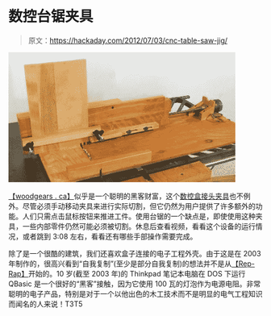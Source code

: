 # 数控台锯夹具

> 原文：<https://hackaday.com/2012/07/03/cnc-table-saw-jig/>

[![table saw jig](img/a6db550bea425411d33961397cca6f4f.png "table saw jig")](http://hackaday.com/?attachment_id=78661)

[【woodgears . ca】](http://woodgears.ca/ "Woodgears")似乎是一个聪明的黑客财富，这个[数控盒接头夹具](http://woodgears.ca/box_joint/computer_jig.html "CNC box joint jig")也不例外。尽管必须手动移动夹具来进行实际切割，但它仍然为用户提供了许多额外的功能。人们只需点击鼠标按钮来推进工件。使用台锯的一个缺点是，即使使用这种夹具，一些内部零件仍然可能必须被切割。休息后查看视频，看看这个设备的运行情况，或者跳到 3:08 左右，看看还有哪些手部操作需要完成。

除了是一个很酷的建筑，我们还喜欢盒子连接的电子工程外壳。由于这是在 2003 年制作的，很高兴看到“自我复制”(至少是部分自我复制)的想法并不是从[【Rep-Rap】](http://reprap.org/wiki/RepRap "RepRap")开始的。10 岁(截至 2003 年)的 Thinkpad 笔记本电脑在 DOS 下运行 QBasic 是一个很好的“黑客”接触，因为它使用 100 瓦的灯泡作为电源电阻。非常聪明的电子产品，特别是对于一个以他出色的木工技术而不是明显的电气工程知识而闻名的人来说！T3T5